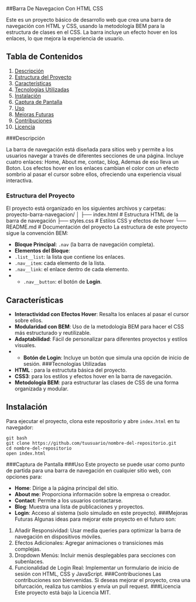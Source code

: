 ##Barra De Navegacion Con HTML CSS
<p>
Este es un proyecto básico de desarrollo web que crea una barra de navegación con HTML y CSS, usando la metodología BEM para la estructura de clases en el CSS. La barra incluye un efecto hover en los enlaces, lo que mejora la experiencia de usuario.
</p>

## Tabla de Contenidos
1. [Descripción](#descripción)
2. [Estructura del Proyecto](#estructura-del-proyecto)
3. [Características](#características)
4. [Tecnologías Utilizadas](#tecnologías-utilizadas)
5. [Instalación](#instalación)
6. [Captura de Pantalla](#captura-de-pantalla)
7. [Uso](#uso)
8. [Mejoras Futuras](#mejoras-futuras)
9. [Contribuciones](#contribuciones)
10. [Licencia](#licencia)

###Descripción
<p>
La barra de navegación está diseñada para sitios web y permite a los usuarios navegar a través de diferentes secciones de una página. Incluye cuatro enlaces: Home, About me, contac, blog, Ademas de eso lleva un Boton. Los efectos hover en los enlaces cambian el color con un efecto sombrio al pasar el cursor sobre ellos, ofreciendo una experiencia visual interactiva.
</p>


### Estructura del Proyecto
El proyecto está organizado en los siguientes archivos y carpetas:
proyecto-barra-navegacion/ │ ├── index.html # Estructura HTML de la barra de navegación ├── styles.css # Estilos CSS y efectos de hover └── README.md # Documentación del proyecto
La estructura de este proyecto sigue la convención BEM:

- **Bloque Principal**: `.nav` (la barra de navegación completa).
- **Elementos del Bloque**:
- `.list__list`: la lista que contiene los enlaces.
- `.nav__item`: cada elemento de la lista.
- `.nav__link`: el enlace dentro de cada elemento.
- - `.nav__button`: el botón de **Login**.
## Características
- **Interactividad con Efectos Hover**: Resalta los enlaces al pasar el cursor sobre ellos.
- **Modularidad con BEM**: Uso de la metodología BEM para hacer el CSS más estructurado y reutilizable.
- **Adaptabilidad**: Fácil de personalizar para diferentes proyectos y estilos visuales.
- - **Botón de Login**: Incluye un botón que simula una opción de inicio de sesión.
###Tecnologías Utilizadas
- **HTML** : para la estructuta básica del proyecto.
- **CSS3**: para los estilos y efectos hover en la barra de navegación.
- **Metodología BEM**: para estructurar las clases de CSS de una forma organizada y modular.
## Instalación
Para ejecutar el proyecto, clona este repositorio y abre `index.html` en tu navegador:

```
git bash
git clone https://github.com/tuusuario/nombre-del-repositorio.git
cd nombre-del-repositorio
open index.html
```



###Captura de Pantalla
###Uso
Este proyecto se puede usar como punto de partida para una barra de navegación en cualquier sitio web, con opciones para:
- **Home**: Dirige a la página principal del sitio.
- **About me**: Proporciona información sobre la empresa o creador.
- **Contact**: Permite a los usuarios contactarse.
- **Blog**: Muestra una lista de publicaciones y proyectos.
- **Login**: Acceso al sistema (solo simulado en este proyecto).
###Mejoras Futuras
Algunas ideas para mejorar este proyecto en el futuro son:
1. Añadir Responsividad: Usar media queries para optimizar la barra de navegación en dispositivos móviles.
2. Efectos Adicionales: Agregar animaciones o transiciones más complejas.
3. Dropdown Menús: Incluir menús desplegables para secciones con subenlaces.
4. Funcionalidad de Login Real: Implementar un formulario de inicio de sesión con HTML, CSS y JavaScript.
###Contribuciones
Las contribuciones son bienvenidas. Si deseas mejorar el proyecto, crea una bifurcación, realiza tus cambios y envía un pull request.
###Licencia
Este proyecto está bajo la Licencia MIT.
